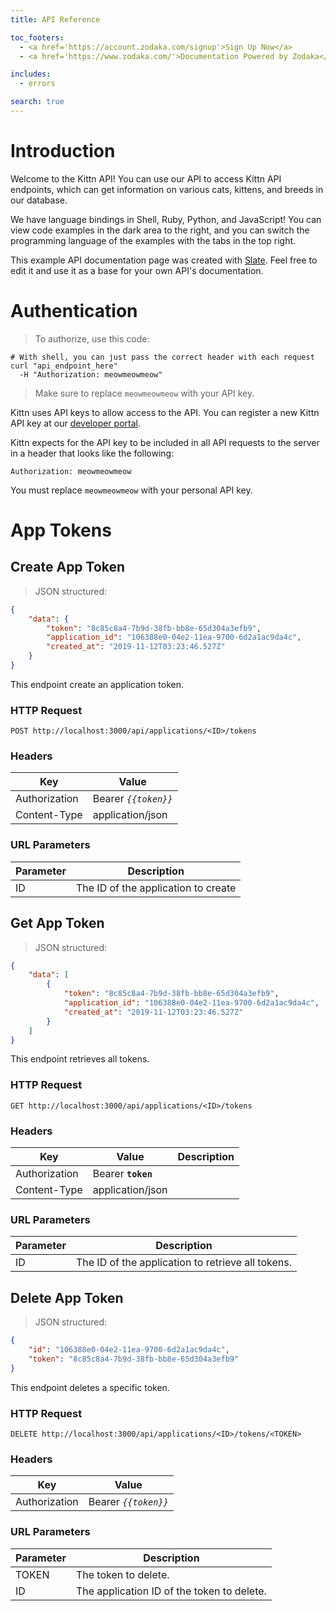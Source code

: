 ```yaml
---
title: API Reference

toc_footers:
  - <a href='https://account.zodaka.com/signup'>Sign Up Now</a>
  - <a href='https://www.zodaka.com/'>Documentation Powered by Zodaka</a>

includes:
  - errors

search: true
---
```


# Introduction

Welcome to the Kittn API! You can use our API to access Kittn API endpoints, which can get information on various cats, kittens, and breeds in our database.

We have language bindings in Shell, Ruby, Python, and JavaScript! You can view code examples in the dark area to the right, and you can switch the programming language of the examples with the tabs in the top right.

This example API documentation page was created with [Slate](https://github.com/lord/slate). Feel free to edit it and use it as a base for your own API's documentation.

# Authentication

> To authorize, use this code:

```shell
# With shell, you can just pass the correct header with each request
curl "api_endpoint_here"
  -H "Authorization: meowmeowmeow"
```

> Make sure to replace `meowmeowmeow` with your API key.

Kittn uses API keys to allow access to the API. You can register a new Kittn API key at our [developer portal](http://example.com/developers).

Kittn expects for the API key to be included in all API requests to the server in a header that looks like the following:

`Authorization: meowmeowmeow`

<aside class="notice">
You must replace <code>meowmeowmeow</code> with your personal API key.
</aside>

<!-- ---------------------------------------------------------------------------------------------------------------- -->
<!-- ---------------------------------------------------------------------------------------------------------------- -->
<!-- ---------------------------------------------------------------------------------------------------------------- -->

# App Tokens

<!-- ---------------------------------------------------------------------------------------------------------------- -->
## Create App Token

> JSON structured:

```json
{
    "data": {
        "token": "8c85c8a4-7b9d-38fb-bb8e-65d304a3efb9",
        "application_id": "106388e0-04e2-11ea-9700-6d2a1ac9da4c",
        "created_at": "2019-11-12T03:23:46.527Z"
    }
}
```

This endpoint create an application token.

### HTTP Request

`POST http://localhost:3000/api/applications/<ID>/tokens`

### Headers

Key           | Value                
------------- | -------------------- 
Authorization | Bearer *`{{token}}`*
Content-Type  | application/json

### URL Parameters

Parameter | Description
--------- | -----------
ID        | The ID of the application to create

<!-- ---------------------------------------------------------------------------------------------------------------- -->

## Get App Token

> JSON structured:

```json
{
    "data": [
        {
            "token": "8c85c8a4-7b9d-38fb-bb8e-65d304a3efb9",
            "application_id": "106388e0-04e2-11ea-9700-6d2a1ac9da4c",
            "created_at": "2019-11-12T03:23:46.527Z"
        }
    ]
}
```

This endpoint retrieves all tokens.

### HTTP Request

`GET http://localhost:3000/api/applications/<ID>/tokens`

### Headers

Key           | Value                | Description
------------- | -------------------- | -------------------------------------------------------------------------------
Authorization | Bearer **`token`**   | 
Content-Type  | application/json     | 

### URL Parameters

Parameter | Description
--------- | -----------
ID        | The ID of the application to retrieve all tokens.

<!-- ---------------------------------------------------------------------------------------------------------------- -->

## Delete App Token

> JSON structured:

```json
{
    "id": "106388e0-04e2-11ea-9700-6d2a1ac9da4c",
    "token": "8c85c8a4-7b9d-38fb-bb8e-65d304a3efb9"
}
```

This endpoint deletes a specific token.

### HTTP Request

`DELETE http://localhost:3000/api/applications/<ID>/tokens/<TOKEN>`

### Headers

Key           | Value                
------------- | -------------------- 
Authorization | Bearer *`{{token}}`*

### URL Parameters

Parameter | Description
--------- | -----------
TOKEN     | The token to delete.
ID        | The application ID of the token to delete.

<!-- ---------------------------------------------------------------------------------------------------------------- -->
<!-- ---------------------------------------------------------------------------------------------------------------- -->
<!-- ---------------------------------------------------------------------------------------------------------------- -->

